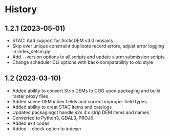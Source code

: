 History
=======

1.2.1 (2023-05-01)
------------------
* STAC: Add support for ArcticDEM v3.0 mosaics
* Skip over unique constraint duplicate record errors, adjust error logging in index_setsm.py 
* Add --version options to all scripts and update slurm submission scripts 
* Change scheduler CLI options with back-compatability to old style

1.2 (2023-03-10)
------------------

* Added ability to convert Strip DEMs to COG upon packaging and build raster proxy files
* Added scene DEM index fields and correct improper field types
* Added ability to creat STAC items and catalogs
* Updated packagingot handle s2s 4.x strip DEM items and names
* Converted to Python3, GDAL3, PROJ6
* Added exit codes
* Added --check option to indexer
